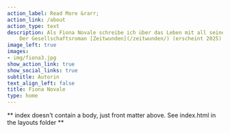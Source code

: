 ```yaml
---
action_label: Read More &rarr;
action_link: /about
action_type: text
description: Als Fiona Novale schreibe ich über das Leben mit all seinen Höhen und Tiefen. Ich greife Themen auf, die Menschen beschäftigen, aber nicht immer angenehm sind.<br><br>
    Der Gesellschaftsroman [Zeitwunden](/zeitwunden/) (erscheint 2025) thematisiert jene Wunden, die Frauen von Generation zu Generation erlitten haben & die ihnen noch immer zugefügt werden.
image_left: true
images:
- img/fiona3.jpg
show_action_link: true
show_social_links: true
subtitle: Autorin
text_align_left: false
title: Fiona Novale
type: home
---
```


** index doesn't contain a body, just front matter above.
See index.html in the layouts folder **
